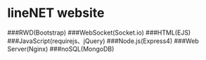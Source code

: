 # lineNET website
###RWD(Bootstrap)
###WebSocket(Socket.io)
###HTML(EJS)
###JavaScript(requirejs、jQuery)
###Node.js(Express4)
###Web Server(Nginx)
###noSQL(MongoDB)  